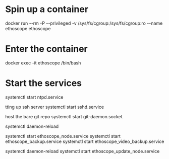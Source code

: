 
# Spin up a container
docker run --rm -P  --privileged -v /sys/fs/cgroup:/sys/fs/cgroup:ro --name ethoscope ethoscope

# Enter the container
docker exec -it ethoscope /bin/bash

# Start the services
systemctl start ntpd.service

tting up ssh server
systemctl start sshd.service

 host the bare git repo
systemctl start git-daemon.socket


systemctl daemon-reload

systemctl start ethoscope_node.service
systemctl start ethoscope_backup.service
systemctl start ethoscope_video_backup.service


systemctl daemon-reload
systemctl start ethoscope_update_node.service
